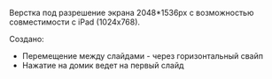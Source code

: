 Верстка под разрешение экрана 2048*1536px с возможностью совместимости с iPad (1024x768).

Создано:
- Перемещение между слайдами - через горизонтальный свайп
- Нажатие на домик ведет на первый слайд
